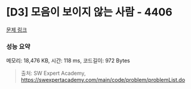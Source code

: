 # [D3] 모음이 보이지 않는 사람 - 4406 

[문제 링크](https://swexpertacademy.com/main/code/problem/problemDetail.do?contestProbId=AWNcD_66pUEDFAV8) 

### 성능 요약

메모리: 18,476 KB, 시간: 118 ms, 코드길이: 972 Bytes



> 출처: SW Expert Academy, https://swexpertacademy.com/main/code/problem/problemList.do